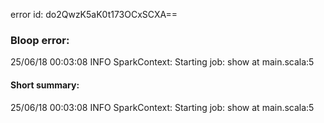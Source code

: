error id: do2QwzK5aK0t173OCxSCXA==
### Bloop error:

25/06/18 00:03:08 INFO SparkContext: Starting job: show at main.scala:5
#### Short summary: 

25/06/18 00:03:08 INFO SparkContext: Starting job: show at main.scala:5